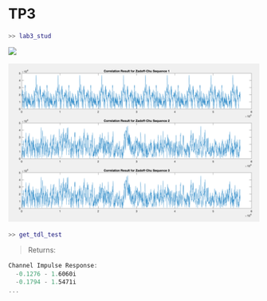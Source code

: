 # TP3

```matlab
>> lab3_stud
```

<img src=TP2_Time-Freq_waveform.png width='' height='' > </img>

<img src=images/TP3_xcorr-Zadoff-Chu.png width='' height='' > </img>


```matlab
>> get_tdl_test
```
>Returns:
```powershell
Channel Impulse Response:
  -0.1276 - 1.6060i
  -0.1794 - 1.5471i
...
```
